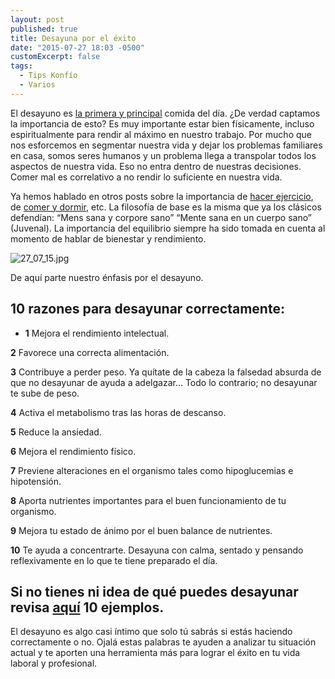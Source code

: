 ```yaml
---
layout: post
published: true
title: Desayuna por el éxito
date: "2015-07-27 18:03 -0500"
customExcerpt: false
tags: 
  - Tips Konfío
  - Varios
---
```




El desayuno es [la primera y principal](http://www.vitonica.com/dietas/10-razones-para-desayunar) comida del día. ¿De verdad captamos la importancia de esto? Es muy importante estar bien físicamente, incluso espiritualmente para rendir al máximo en nuestro trabajo. Por mucho que nos esforcemos en segmentar nuestra vida y dejar los problemas familiares en casa, somos seres humanos y un problema llega a transpolar todos los aspectos de nuestra vida. Eso no entra dentro de nuestras decisiones. Comer mal es correlativo a no rendir lo suficiente en nuestra vida.

Ya hemos hablado en otros posts sobre la importancia de [hacer ejercicio](http://blog.konfio.mx/hacer-ejercicio-te-ayuda-a-rendir-en-la-chamba.html), de [comer y dormir](http://blog.konfio.mx/duerme-come-y-sonrie.html), etc. La filosofía de base es la misma que ya los clásicos defendían: “Mens sana y corpore sano” “Mente sana en un cuerpo sano” (Juvenal). La importancia del equilibrio siempre ha sido tomada en cuenta al momento de hablar de bienestar y rendimiento.

![27_07_15.jpg]({{site.baseurl}}/img/27_07_15.jpg)

De aquí parte nuestro énfasis por el desayuno. 

## 10 razones para desayunar correctamente:
- **1**	Mejora el rendimiento intelectual.

**2**	Favorece una correcta alimentación.

**3**	Contribuye a perder peso. Ya quítate de la cabeza la falsedad absurda de que no desayunar de ayuda a adelgazar… Todo lo contrario; no desayunar te sube de peso.

**4**	Activa el metabolismo tras las horas de descanso.

**5**	Reduce la ansiedad.

**6**	Mejora el rendimiento físico.

**7**	Previene alteraciones en el organismo tales como hipoglucemias e hipotensión.

**8**	Aporta nutrientes importantes para el buen funcionamiento de tu organismo.

**9**	Mejora tu estado de ánimo por el buen balance de nutrientes.

**10**	Te ayuda a concentrarte. Desayuna con calma, sentado y pensando reflexivamente en lo que te tiene preparado el día. 

## Si no tienes ni idea de qué puedes desayunar revisa [aquí](http://www.vivesanamente.com/beneficios-del-desayuno/) 10 ejemplos. 

El desayuno es algo casi íntimo que solo tú sabrás si estás haciendo correctamente o no. Ojalá estas palabras te ayuden a analizar tu situación actual  y te aporten una herramienta más para lograr el éxito en tu vida laboral y profesional.
